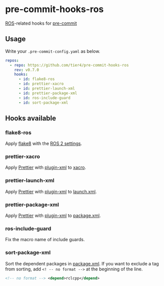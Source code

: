 # pre-commit-hooks-ros

[ROS]-related hooks for [pre-commit]

## Usage

Write your `.pre-commit-config.yaml` as below.

```yaml
repos:
  - repo: https://github.com/tier4/pre-commit-hooks-ros
    rev: v0.7.0
    hooks:
      - id: flake8-ros
      - id: prettier-xacro
      - id: prettier-launch-xml
      - id: prettier-package-xml
      - id: ros-include-guard
      - id: sort-package-xml
```

## Hooks available

### flake8-ros

Apply [flake8] with the [ROS 2 settings](https://docs.ros.org/en/rolling/Installation/Ubuntu-Development-Setup.html#install-development-tools-and-ros-tools).

### prettier-xacro

Apply [Prettier] with [plugin-xml] to [xacro].

### prettier-launch-xml

Apply [Prettier] with [plugin-xml] to [launch.xml].

### prettier-package-xml

Apply [Prettier] with [plugin-xml] to [package.xml].

### ros-include-guard

Fix the macro name of include guards.

### sort-package-xml

Sort the dependent packages in [package.xml].
If you want to exclude a tag from sorting, add `<! -- no format -->` at the beginning of the line.

```xml
<!-- no format --> <depend>rclcpp</depend>
```

<!-- Links -->

[flake8]: https://github.com/PyCQA/flake8
[launch.xml]: https://design.ros2.org/articles/roslaunch_xml.html
[package.xml]: https://www.ros.org/reps/rep-0149.html
[plugin-xml]: https://github.com/prettier/plugin-xml/
[pre-commit]: https://github.com/pre-commit/pre-commit
[prettier]: https://prettier.io/
[ros]: https://ros.org/
[xacro]: http://wiki.ros.org/xacro

